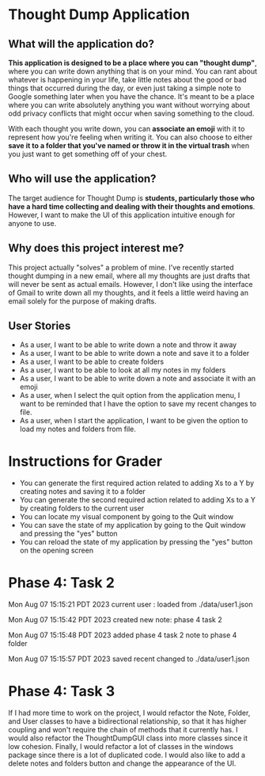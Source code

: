 # Thought Dump Application

## What will the application do?

**This application is designed to be a place where you can "thought dump"**,
where you can write down anything that is on your mind. You can rant about whatever
is happening in your life, take little notes about the good or bad things that occurred during the day, or even
just taking a simple note to Google something later when you have the chance. It's meant to be a place where you can
write absolutely anything you want without worrying about odd privacy conflicts that might occur when saving something
to the cloud.

With each thought you write down, you can **associate an emoji** with it to represent how you're feeling when writing it.
You can also choose to either **save it to a folder that you've named or throw it in the virtual trash** when you just want
to get something off of your chest.

## Who will use the application?

The target audience for Thought Dump is **students, particularly those who have a hard time collecting and dealing with
their thoughts and emotions**. However, I want to make the UI of this application intuitive enough for anyone to use.

## Why does this project interest me?

This project actually "solves" a problem of mine. I've recently started thought dumping in a new email, where all my
thoughts are just drafts that will never be sent as actual emails. However, I don't like using the interface of Gmail
to write down all my thoughts, and it feels a little weird having an email solely for the purpose of making drafts.

## User Stories
- As a user, I want to be able to write down a note and throw it away
- As a user, I want to be able to write down a note and save it to a folder
- As a user, I want to be able to create folders
- As a user, I want to be able to look at all my notes in my folders
- As a user, I want to be able to write down a note and associate it with an emoji
- As a user, when I select the quit option from the application menu, I want to be reminded that I have the option to 
save my recent changes to file. 
- As a user, when I start the application, I want to be given the option to load my notes and folders from file.

# Instructions for Grader

- You can generate the first required action related to adding Xs to a Y by creating notes and saving it to a folder 
- You can generate the second required action related to adding Xs to a Y by creating folders to the current user
- You can locate my visual component by going to the Quit window
- You can save the state of my application by going to the Quit window and pressing the "yes" button
- You can reload the state of my application by pressing the "yes" button on the opening screen

# Phase 4: Task 2

Mon Aug 07 15:15:21 PDT 2023
current user : loaded from ./data/user1.json

Mon Aug 07 15:15:42 PDT 2023
created new note: phase 4 task 2

Mon Aug 07 15:15:48 PDT 2023
added phase 4 task 2 note to phase 4 folder

Mon Aug 07 15:15:57 PDT 2023
saved recent changed to ./data/user1.json

# Phase 4: Task 3
If I had more time to work on the project, I would refactor the Note, Folder, and User classes to have a bidirectional 
relationship, so that it has higher coupling and won't require the chain of methods that it currently has. I would also 
refactor the ThoughtDumpGUI class into more classes since it low cohesion. Finally, I would refactor a lot of classes in
the windows package since there is a lot of duplicated code. I would also like to add a delete notes and folders button
and change the appearance of the UI. 